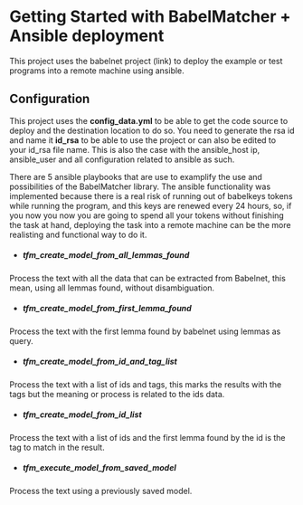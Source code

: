 # Getting Started with BabelMatcher + Ansible deployment

This project uses the babelnet project (link) to deploy the example or test programs into a remote machine using ansible.

## Configuration

This project uses the **config_data.yml** to be able to get the code source to deploy and the destination location to do so.
You need to generate the rsa id and name it **id_rsa** to be able to use the project or can also be edited to your id_rsa file name.
This is also the case with the ansible_host ip, ansible_user and all configuration related to ansible as such.

There are 5 ansible playbooks that are use to examplify the use and possibilities of the BabelMatcher library. The ansible functionality was implemented
because there is a real risk of running out of babelkeys tokens while running the program, and this keys are renewed every 24 hours, so, if you now you now
you are going to spend all your tokens without finishing the task at hand, deploying the task into a remote machine can be the more realisting and functional way
to do it.

* ##### tfm_create_model_from_all_lemmas_found

Process the text with all the data that can be extracted from Babelnet, this mean, using all lemmas found, without disambiguation.

* ##### tfm_create_model_from_first_lemma_found

Process the text with the first lemma found by babelnet using lemmas as query.

* ##### tfm_create_model_from_id_and_tag_list

Process the text with a list of ids and tags, this marks the results with the tags but the meaning or process is related to the ids data.

* ##### tfm_create_model_from_id_list

Process the text with a list of ids and the first lemma found by the id is the tag to match in the result.

* ##### tfm_execute_model_from_saved_model

Process the text using a previously saved model.
